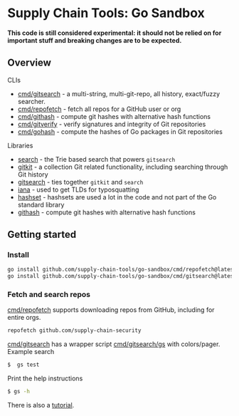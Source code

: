 # Supply Chain Tools: Go Sandbox

**This code is still considered experimental: it should not be relied on for important
stuff and breaking changes are to be expected.**

## Overview

CLIs
 - [cmd/gitsearch](cmd/gitsearch) - a multi-string, multi-git-repo, all history, exact/fuzzy searcher.
 - [cmd/repofetch](cmd/repofetch) - fetch all repos for a GitHub user or org
 - [cmd/githash](cmd/githash) - compute git hashes with alternative hash functions
 - [cmd/gitverify](cmd/gitverify) - verify signatures and integrity of Git repositories
 - [cmd/gohash](cmd/gohash) - compute the hashes of Go packages in Git repositories

Libraries
 - [search](search) - the Trie based search that powers `gitsearch`
 - [gitkit](gitkit) - a collection Git related functionality, including searching through Git history
 - [gitsearch](gitsearch) - ties together `gitkit` and `search`
 - [iana](iana) - used to get TLDs for typosquatting
 - [hashset](hashset) - hashsets are used a lot in the code and not part of the Go standard library
 - [githash](githash) - compute git hashes with alternative hash functions

## Getting started

### Install
```sh
go install github.com/supply-chain-tools/go-sandbox/cmd/repofetch@latest
go install github.com/supply-chain-tools/go-sandbox/cmd/gitsearch@latest
```

### Fetch and search repos
[cmd/repofetch](cmd/repofetch) supports downloading repos from GitHub, including for entire orgs. 
```sh
repofetch github.com/supply-chain-security
```

[cmd/gitsearch](cmd/gitsearch) has a wrapper script [cmd/gitsearch/gs](cmd/gitsearch/gs) with colors/pager.
Example search
```sh
$  gs test
```

Print the help instructions
```sh
$ gs -h
```

There is also a [tutorial](docs/gitsearch-tutorial.md).
